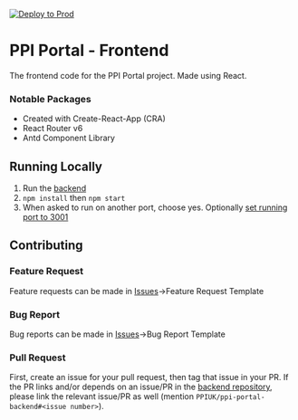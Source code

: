 [![Deploy to Prod](https://github.com/PPIUK/ppi-portal-frontend/actions/workflows/production.yml/badge.svg)](https://github.com/PPIUK/ppi-portal-frontend/actions/workflows/production.yml)

# PPI Portal - Frontend
The frontend code for the PPI Portal project. Made using React.
### Notable Packages
- Created with Create-React-App (CRA)
- React Router v6
- Antd Component Library

## Running Locally
1. Run the [backend](https://github.com/PPIUK/ppi-portal-backend)
2. `npm install` then `npm start`
3. When asked to run on another port, choose yes. Optionally [set running port to 3001](https://stackoverflow.com/questions/40714583/how-to-specify-a-port-to-run-a-create-react-app-based-project)

## Contributing
### Feature Request
Feature requests can be made in [Issues](https://github.com/PPIUK/ppi-portal-frontend/issues)->Feature Request Template

### Bug Report
Bug reports can be made in [Issues](https://github.com/PPIUK/ppi-portal-frontend/issues)->Bug Report Template

### Pull Request
First, create an issue for your pull request, then tag that issue in your PR. If the PR links and/or depends on an issue/PR in the [backend repository](https://github.com/PPIUK/ppi-portal-frontend), please link the relevant issue/PR as well (mention `PPIUK/ppi-portal-backend#<issue number>`).
